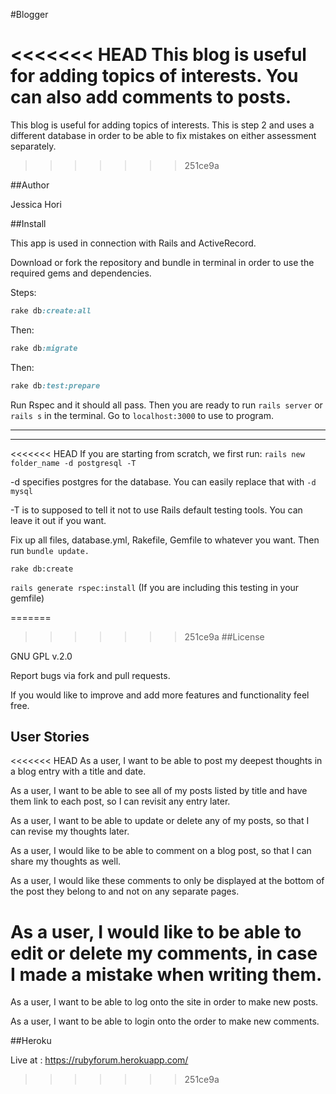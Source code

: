 #Blogger

<<<<<<< HEAD
This blog is useful for adding topics of interests. You can also add comments to posts.
=======
This blog is useful for adding topics of interests. 
This is step 2 and uses a different database in order to be able to fix mistakes on either assessment separately. 

>>>>>>> 251ce9a

##Author

Jessica Hori


##Install

This app is used in connection with Rails and ActiveRecord.

Download or fork the repository and bundle in terminal in order to use the required gems and dependencies.

Steps:


```ruby
rake db:create:all
```


Then:


```ruby
rake db:migrate
```


Then:

```ruby
rake db:test:prepare
```

Run Rspec and it should all pass. Then you are ready to run ```rails server```
 or ```rails s``` in the terminal.  Go to ```localhost:3000```  to use to program.

----------------------
----------------------

<<<<<<< HEAD
If you are starting from scratch, we first run: ```rails new folder_name -d postgresql -T ```

-d specifies postgres for the database. You can easily replace that with ```-d mysql ```

-T is to supposed to tell it not to use Rails default testing tools. You can leave it out if you want.

Fix up all files, database.yml, Rakefile,  Gemfile to whatever you want. Then run ```bundle update.```

```rake db:create```

```rails generate rspec:install```  (If you are including this testing in your gemfile)


=======
>>>>>>> 251ce9a
##License

GNU GPL v.2.0

Report bugs via fork and pull requests.

If you would like to improve and add more features and functionality feel free.


## User Stories

<<<<<<< HEAD
As a user, I want to be able to post my deepest thoughts in a blog entry with a title and date.

As a user, I want to be able to see all of my posts listed by title and have them link to each post, so I can revisit any entry later.

As a user, I want to be able to update or delete any of my posts, so that I can revise my thoughts later.

As a user, I would like to be able to comment on a blog post, so that I can share my thoughts as well.

As a user, I would like these comments to only be displayed at the bottom of the post they belong to and not on any separate pages.

As a user, I would like to be able to edit or delete my comments, in case I made a mistake when writing them.
=======
As a user, I want to be able to log onto the site in order to make new posts.

As a user, I want to be able to login onto the order to make new comments.


##Heroku

Live at : https://rubyforum.herokuapp.com/
>>>>>>> 251ce9a
